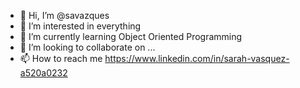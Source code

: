 - 👋 Hi, I’m @savazques
- 👀 I’m interested in everything
- 🌱 I’m currently learning Object Oriented Programming 
- 💞️ I’m looking to collaborate on ...
- 📫 How to reach me https://www.linkedin.com/in/sarah-vasquez-a520a0232

<!---
savazques/savazques is a ✨ special ✨ repository because its `README.md` (this file) appears on your GitHub profile.
You can click the Preview link to take a look at your changes.
--->

